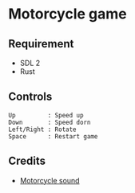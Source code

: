 # Motorcycle game


## Requirement

- SDL 2
- Rust

## Controls

```
Up         : Speed up
Down       : Speed dorn
Left/Right : Rotate
Space      : Restart game
```


## Credits

- [Motorcycle sound](https://pixabay.com/ja/sound-effects/hayabusa1-77819/)
